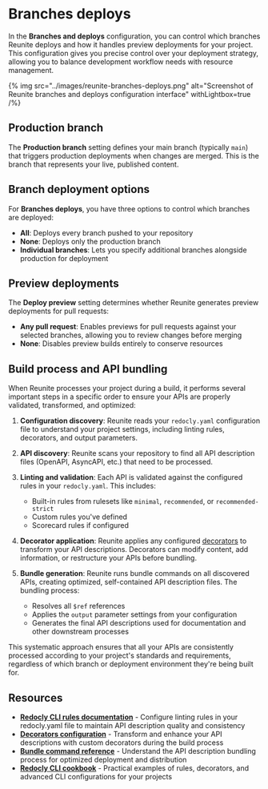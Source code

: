 # Branches deploys

In the **Branches and deploys** configuration, you can control which branches Reunite deploys and how it handles preview deployments for your project.
This configuration gives you precise control over your deployment strategy, allowing you to balance development workflow needs with resource management.

{% img
  src="../images/reunite-branches-deploys.png"
  alt="Screenshot of Reunite branches and deploys configuration interface"
  withLightbox=true
/%}


## Production branch

The **Production branch** setting defines your main branch (typically `main`) that triggers production deployments when changes are merged.
This is the branch that represents your live, published content.

## Branch deployment options

For **Branches deploys**, you have three options to control which branches are deployed:

- **All**: Deploys every branch pushed to your repository
- **None**: Deploys only the production branch
- **Individual branches**: Lets you specify additional branches alongside production for deployment

## Preview deployments

The **Deploy preview** setting determines whether Reunite generates preview deployments for pull requests:

- **Any pull request**: Enables previews for pull requests against your selected branches, allowing you to review changes before merging
- **None**: Disables preview builds entirely to conserve resources

## Build process and API bundling

When Reunite processes your project during a build, it performs several important steps in a specific order to ensure your APIs are properly validated, transformed, and optimized:

1. **Configuration discovery**: Reunite reads your `redocly.yaml` configuration file to understand your project settings, including linting rules, decorators, and output parameters.

2. **API discovery**: Reunite scans your repository to find all API description files (OpenAPI, AsyncAPI, etc.) that need to be processed.

3. **Linting and validation**: Each API is validated against the configured rules in your `redocly.yaml`. This includes:
   - Built-in rules from rulesets like `minimal`, `recommended`, or `recommended-strict`
   - Custom rules you've defined
   - Scorecard rules if configured

4. **Decorator application**: Reunite applies any configured [decorators](https://redocly.com/docs/cli/decorators) to transform your API descriptions.
   Decorators can modify content, add information, or restructure your APIs before bundling.

5. **Bundle generation**: Reunite runs bundle commands on all discovered APIs, creating optimized, self-contained API description files. The bundling process:
   - Resolves all `$ref` references
   - Applies the `output` parameter settings from your configuration
   - Generates the final API descriptions used for documentation and other downstream processes

This systematic approach ensures that all your APIs are consistently processed according to your project's standards and requirements, regardless of which branch or deployment environment they're being built for.

## Resources

- **[Redocly CLI rules documentation](https://redocly.com/docs/cli/rules)** - Configure linting rules in your redocly.yaml file to maintain API description quality and consistency
- **[Decorators configuration](https://redocly.com/docs/cli/decorators)** - Transform and enhance your API descriptions with custom decorators during the build process
- **[Bundle command reference](https://redocly.com/docs/cli/commands/bundle)** - Understand the API description bundling process for optimized deployment and distribution
- **[Redocly CLI cookbook](https://github.com/Redocly/redocly-cli-cookbook)** - Practical examples of rules, decorators, and advanced CLI configurations for your projects
